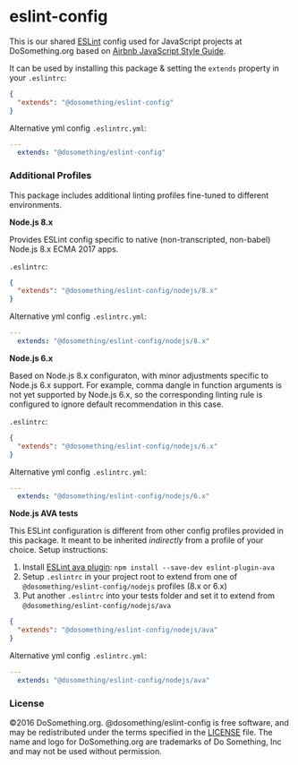 # eslint-config

This is our shared [ESLint](http://eslint.org) config used for JavaScript projects at DoSomething.org based on [Airbnb JavaScript Style Guide](https://github.com/airbnb/javascript).

It can be used by installing this package & setting the `extends` property in your `.eslintrc`:

```json
{
  "extends": "@dosomething/eslint-config"
}
```

Alternative yml config  `.eslintrc.yml`:
```yml
---
  extends: "@dosomething/eslint-config"
```

### Additional Profiles

This package includes additional linting profiles fine-tuned to different environments.

**Node.js 8.x**

Provides ESLint config specific to native (non-transcripted, non-babel) Node.js 8.x ECMA 2017 apps.

`.eslintrc`:

```json
{
  "extends": "@dosomething/eslint-config/nodejs/8.x"
}
```

Alternative yml config  `.eslintrc.yml`:
```yml
---
  extends: "@dosomething/eslint-config/nodejs/8.x"
```

**Node.js 6.x**

Based on Node.js 8.x configuraton, with minor adjustments specific to Node.js 6.x support.
For example, comma dangle in function arguments is not yet supported by Node.js 6.x,
so the corresponding linting rule is configured to ignore default recommendation in this case.

`.eslintrc`:

```json
{
  "extends": "@dosomething/eslint-config/nodejs/6.x"
}
```

Alternative yml config  `.eslintrc.yml`:
```yml
---
  extends: "@dosomething/eslint-config/nodejs/6.x"
```


**Node.js AVA tests**

This ESLint configuration is different from other config profiles provided in this package.
It meant to be inherited *indirectly* from a profile of your choice. Setup instructions:

1. Install [ESLint ava plugin](https://github.com/avajs/eslint-plugin-ava): `npm install --save-dev eslint-plugin-ava`
2. Setup `.eslintrc` in your project root to extend from one of `@dosomething/eslint-config/nodejs` profiles (8.x or 6.x)
3. Put another `.eslintrc` into your tests folder and set it to extend from `@dosomething/eslint-config/nodejs/ava`

```json
{
  "extends": "@dosomething/eslint-config/nodejs/ava"
}
```

Alternative yml config  `.eslintrc.yml`:
```yml
---
  extends: "@dosomething/eslint-config/nodejs/ava"
```

### License
&copy;2016 DoSomething.org. @dosomething/eslint-config is free software, and may be redistributed under the
terms specified in the [LICENSE](https://github.com/DoSomething/eslint-config/blob/master/LICENSE) file. The
name and logo for DoSomething.org are trademarks of Do Something, Inc and may not be used without permission.

